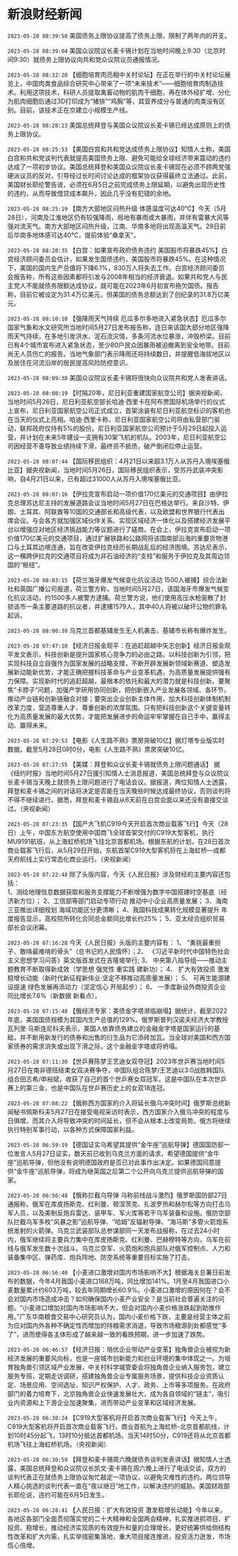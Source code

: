 # 新浪财经新闻
`2023-05-28 08:39:58` 美国债务上限协议提高了债务上限，限制了两年内的开支。

`2023-05-28 08:39:04` 美国众议院议长麦卡锡计划在当地时间晚上9:30（北京时间9:30）就债务上限协议向共和党众议院议员通报情况。

`2023-05-28 08:32:20` 【细胞培育肉亮相中关村论坛】在正在举行的中关村论坛展览上，中国肉类食品综合研究中心带来了一项“未来技术”——细胞培育肉制造技术。利用这项技术，科研人员提取禽畜动物的肌肉干细胞，再在体外经扩增、分化为肌肉细胞后通过3D打印成为“猪排”“鸡胸”等，其营养成分与普通的肉类没有区别。目前，该技术正在京建立小规模生产线。

`2023-05-28 08:28:23` 美国总统拜登与美国众议院议长麦卡锡已经达成原则上的债务上限协议。

`2023-05-28 08:25:53` 【美国白宫和共和党达成债务上限协议】知情人士称，美国白宫和共和党谈判代表就提高美国债务上限、避免可能给全球经济带来震动的违约达成了一项初步协议。美国总统拜登和美国众议院议长麦卡锡现在必须不顾两党强硬派议员的反对，引导经过长时间讨论达成的框架协议获得最终立法通过。此前，美国财长耶伦警告说，必须在6月5日之前完成债务上限延期，以避免出现历史性的违约，从而导致借贷成本飙升，因此几乎没有犯错的余地。

`2023-05-28 08:25:19` 【南方大部地区闷热升级 体感温度可达40℃】今天（5月28日），河南及江淮地区仍有较强降雨，局地有暴雨或大暴雨，并伴有雷暴大风等强对流天气。南方大部地区闷热升级，江南、华南多地将出现高温天气。29日前后华南多地体感可达40℃，提前体验“桑拿天”。

`2023-05-28 08:20:35` 【白宫：如果宣布政府债务违约 美国股市将暴跌45%】白宫经济顾问委员会估计，如果发生国债违约，美国股市将暴跌45%。在这种情况下，美国的国内生产总值将下降6.1%，830万人将失去工作。白宫经济顾问委员会报告称，所有这些因素都将引发与2008年相当的经济衰退。如果共和党人与民主党人不能就债务限额达成协议，就可能在2023年6月初宣布拖欠国债。报告称，目前它被设定为31.4万亿美元，但美国的债务总额达到了创纪录的31.8万亿美元。

`2023-05-28 08:10:10` 【强降雨天气持续 厄瓜多尔多地进入紧急状态】厄瓜多尔国家气象和水文研究所当地时间5月27日发布报告称，连日来该国大部分地区强降雨天气持续，在多地引发洪水、泥石流灾情，多条河流水位暴涨，冲毁桥梁。目前已有4个城市宣布进入紧急状态，至少80户民众因暴雨被迫撤离到安全地带。目前尚无人员伤亡的报告。当地气象部门表示降雨还将持续数日，并提醒低海拔地区以及居住在河流沿岸的居民提高风险防控意识。

`2023-05-28 08:09:38` 美国众议院议长麦卡锡将很快向众议院共和党人发表讲话。

`2023-05-28 08:08:19` 【时隔20年，尼日利亚重建国家航空公司】据央视新闻，当地时间5月26日，尼日利亚航空部长哈迪·西里卡在阿布贾国际机场举行的仪式上宣布，尼日利亚国家航空公司正式成立，首架涂装有尼日利亚航空标识的客机也在当天的仪式上亮相。哈迪·西里卡称，尼日利亚国家航空公司将由私营部门驱动，联邦政府仅持有5%的股份。尼日利亚国家航空公司预计于5月29日起投入运营，并计划在未来5年建设一支拥有30架飞机的机队。2003年，尼日利亚航空公司因经营不善导致业绩持续下滑，最终资不抵债，破产倒闭后停止运营。

`2023-05-28 08:07:44` 【国际移民组织：4月21日以来超3.1万人从苏丹入境埃塞俄比亚】据央视新闻，当地时间5月26日，国际移民组织表示，受苏丹武装冲突影响，自4月21日以来，已有超过31000人从苏丹入境埃塞俄比亚。

`2023-05-28 08:07:16` 【伊拉克宣布启动一项价值170亿美元的交通项目】由伊拉克总理苏达尼主持的发展道路会议当地时间5月27日在巴格达举行。来自沙特、伊朗、土耳其、阿联酋等10国的交通部长和高级代表，以及欧盟和世界银行代表出席会议。与会各方就加强区域伙伴关系、实现区域经济一体化以及搭建经济发展平台以增强应对地区经济挑战能力等议题进行了磋商。在会上，伊拉克宣布启动一项价值170亿美元的交通项目，通过扩展铁路和公路网将该国南部沿海的重要货物港口与土耳其边境连通，旨在改变伊拉克经历长期战乱后的经济困境。苏达尼表示，这一横跨伊拉克的交通项目将成为非石油经济的“支柱”和服务于伊拉克及其周边邻国的“枢纽”。

`2023-05-28 08:03:15` 【荷兰海牙爆发气候变化抗议活动 1500人被捕】综合法新社和英国广播公司报道，荷兰警方称，当地时间5月27日，该国海牙市爆发气候变化抗议活动，约1500多人被警方逮捕。荷兰警方说，他们使用高压水枪驱散了封锁该市一条主要道路的抗议者，并逮捕1579人，其中40人将被以破坏公物的罪名起诉。

`2023-05-28 08:00:39` 乌克兰首都基辅发生无人机袭击，基辅市长称有爆炸发生。

`2023-05-28 07:47:10` 【经济日报金观平：在追赶超越中矢志创新】经济日报金观平发文表示，科技创新是提升国家核心竞争力的必由之路。以科技创新为引领，把实现科技自立自强作为国家发展的战略支撑，不断开辟发展新领域新赛道、塑造发展新动能新优势，才能正确把握科技革命与产业变革机遇，为高质量发展提供强有力保障。实现新时代的追赶超越，最根本的依托和最大的潜力就是科技创新。要聚焦“卡脖子”问题，加强产学研用协同创新，把创新嵌入产业发展各领域、各环节，推动产业链和创新链融合对接；要突出企业创新主体作用，加大科技创新体制机制改革力度，营造尊重人才、尊重创新的浓厚氛围。只有把科技创新这个关键变量转化为高质量发展的最大优势，才能把发展进步的命运牢牢掌握在自己手中，赢得主动、赢得未来。

`2023-05-28 07:29:53` 【电影《人生路不熟》票房突破10亿】据灯塔专业版实时数据，截至5月28日0时0分，电影《人生路不熟》票房突破10亿。

`2023-05-28 07:27:55` 【美媒：拜登和众议长麦卡锡就债务上限问题通话】 据《纽约时报》当地时间5月27日援引知情人士消息报道，美国总统拜登与众议院议长麦卡锡当天晚上就债务上限问题进行了电话会议。据报道，两位知情人士透露，拜登和麦卡锡之间的对话将决定是否能在当天晚些时候达成最终协议，否则谈判将不得不继续进行。据悉，拜登和麦卡锡自从6天前在白宫会面以来还没有直接交谈过。（央视新闻）

`2023-05-28 07:23:35` 【国产大飞机C919今天开启首次商业载客飞行】今天（28日）上午，中国东方航空使用中国商飞全球首架交付的C919大型客机，执行MU9191航班，从上海虹桥机场飞往北京首都机场。根据东航的计划，在28日首次商业载客飞行后，从5月29日开始，东航首架C919大型客机将在上海虹桥—成都天府航线上实行常态化商业运行。（央视新闻）

`2023-05-28 07:22:48` 除了头版内容，今天《人民日报》涉及财经的主要内容还包括：  
1、测绘地理信息数据获取和服务支撑能力不断增强为数字中国搭建时空基底（经济新方位）；
2、工信部等部门启动专项行动 推动中小企业高质量发展；
3、海南三亚推出详细规划 海域功能区分更清晰；
4、我国科技成果转化规模显著提升 年度报告显示，高校院所转化合同总金额同比增长约25%；
5、亚太经合组织贸易部长会议闭幕。

`2023-05-28 07:16:28` 今天《人民日报》头版的主要内容有：
1、 “勇挑最重担子、敢啃最难啃的骨头”（总书记的人民情怀）；2、 《习近平新时代中国特色社会主义思想学习问答》英文版首发式在吉隆坡举行;
3、 中央第八指导组——推动主题教育不断取得新成效（学思想 强党性 重实践 建新功）；
4、 扩大有效投资 激发稳增长动能（新时代新征程新伟业·坚定不移推动高质量发展）；
5、 可再生能源建设提速 绿色发展再添动力（坚定信心 开局起步）；
6、 一季度新设外商投资企业同比增长7.6%（新数据 新看点）。

`2023-05-28 07:15:48` 【俄经济专家：美债金字塔濒临崩塌】据统计，截至2022年底，美国国债规模为其国内生产总值的129%。俄罗斯普列汉诺夫经济大学教授瓦列里·马斯连尼科夫表示，美国人依靠债务建立的金融金字塔是国家运行的基础，并不断用新发行的债券和出售的衍生品为它添砖加瓦。当全球对美国和西方国家债券的需求消失或出现下滑之际，这个金融金字塔或将坍塌。

`2023-05-28 07:11:30` 【世乒赛陈梦王艺迪女双夺冠】2023年世乒赛当地时间5月27日在南非德班结束女双决赛争夺，中国队组合陈梦/王艺迪以3∶0战胜韩国队组合田志希/申裕斌，收获了自己的首个世乒赛女双冠军。这是中国队在本次世乒赛上的第三金，也是中国队在世乒赛历史上的女双18连冠。

`2023-05-28 07:08:22` 【俄称西方国家的介入将延长俄乌冲突时间】俄罗斯总统新闻秘书佩斯科夫5月27日在接受电视采访时表示，西方国家介入俄乌冲突的程度与日俱增，而其介入将导致冲突的时间延长，但不会从根本上改变局势。俄方将继续执行特别军事行动，以各种方式保障国家利益。

`2023-05-28 06:59:19` 【德国证实乌希望其提供“金牛座”巡航导弹】德国国防部一位发言人5月27日证实，数天前已收到乌克兰方面的请求，希望德国提供“金牛座”巡航导弹，但他没有说明德国政府是否已对此事作出决定。如果德国同意提供“金牛座”巡航导弹，将成为继英国之后第二个公开向乌克兰提供巡航导弹的国家。

`2023-05-28 06:56:48` 【俄称拦截乌导弹 乌称前线战斗激烈】俄罗斯国防部27日通报称，俄军在库皮扬斯克、红利曼、顿涅茨克、扎波罗热和赫尔松等方向打击乌军人员，以及美制反炮兵雷达、装甲车、军火库等若干乌军装备和设施。俄防空部队拦截乌军多枚“风暴之影”巡航导弹、“哈姆”反辐射导弹、“海马斯”多管火箭炮系统发射的火箭弹。乌克兰武装部队总参谋部同一天发布战报称，在过去24小时内，俄军继续将主要兵力集中在库皮扬斯克、红利曼、巴赫穆特等方向，乌军在前线与俄军发生数十次战斗。乌克兰空军、火箭炮和炮兵部队对俄军控制点、人力和装备集中区、弹药库、炮兵阵地、防空系统等重要目标实施了打击。

`2023-05-28 06:56:40` 【小麦进口激增对国内市场影响不大】根据海关总署日前发布的数据，今年4月我国小麦进口168万吨，同比增加141%。1月至4月我国进口小麦数量累计约603万吨，较去年同期增长60.9%。小麦进口激增的原因何在？会不会对国内市场造成冲击？如何确保国内小麦产业安全？是当前社会普遍关注的问题。“小麦进口增加对国内市场影响不大，但会对国内小麦价格涨跌起到助推作用。”广东华南粮食交易中心研究员认为，国内小麦价格下跌，主要是经营主体之前为应对国内外各种不确定性而增加的持粮需求消退，导致市场粮源到处都感觉“多了”，进而使得各主体形成了越来越一致的看跌预期，进一步加速了跌势。

`2023-05-28 06:46:57` 【经济日报：培优企业带动产业变革】独角兽企业被视为新经济发展的重要风向标，也是一座城市创新能力和创业环境的集中体现之一。为培育独角兽引领区域产业发展，中关村科学城管委会将独角兽企业纳入服务包，建立服务专班，定期走访调研，搭建独角兽企业专属服务场景，提供科技企业资质认定、场景应用、空间选址、知识产权保护、人才、政务、上市等多项服务。在政府部门的着力培育下，北京独角兽企业快速发展壮大，成为各自领域的“链主”，吸引业内资源和上下游企业加速聚集，进而带动产业变革和区域经济发展。

`2023-05-28 06:38:24` 【C919大型客机将开启首次商业载客飞行】今天上午，C919大型客机将开启首次商业载客飞行。商业首航为上海虹桥-北京首都航线，计划10时45分起飞，13时10分抵达首都机场。当天14时50分，C919还将从北京首都机场飞往上海虹桥机场。（央视新闻）

`2023-05-28 06:30:59` 【拜登和麦卡锡周六晚就债务谈判发表讲话】据知情人士透露，美国总统拜登和众议院议长凯文·麦卡锡在周六晚上进行了电话交谈，双方的谈判代表正在就债务上限协议匆忙敲定一项协议，以避免灾难性的违约。两位领导人精心挑选的谈判代表一直在“夜以继日”地工作，以解决违约的威胁。美国财政部长耶伦说，违约可能在6月5日发生。

`2023-05-28 06:28:41` 【人民日报：扩大有效投资 激发稳增长动能】今年以来，各地区各部门全面贯彻落实党的二十大精神和全国两会精神，扎实推进抓项目、扩投资、稳增长，推动经济实现质的有效提升和量的合理增长，更好统筹供给侧结构性改革和扩大内需，扎实举措密集落地，重大项目接连推进，投资活力迸发，市场信心倍增。

